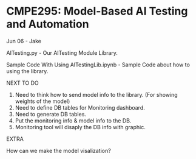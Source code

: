 # CMPE295: Model-Based AI Testing and Automation


Jun 06 - Jake

AITesting.py - Our AITesting Module Library.

Sample Code With Using AITestingLib.ipynb - Sample Code about how to using the library.

NEXT TO DO
1. Need to think how to send model info to the library. (For showing weights of the model) 
2. Need to define DB tables for Monitoring dashboard.
3. Need to generate DB tables.
4. Put the monitoring info & model info to the DB.
5. Monitoring tool will disaply the DB info with graphic.

EXTRA

How can we make the model visalization?

